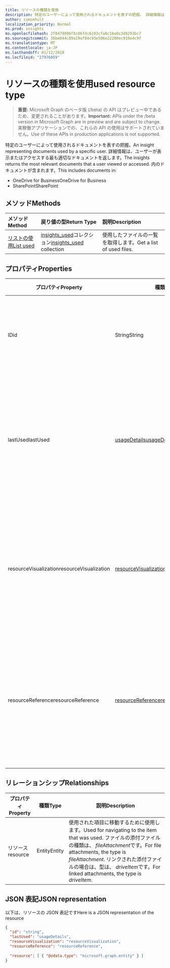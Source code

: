 ```yaml
---
title: リソースの種類を使用
description: 特定のユーザーによって使用されるドキュメントを表すの把握。 詳細情報は、ユーザーが表示またはアクセスする最も適切なドキュメントを返します。
author: simonhult
localization_priority: Normal
ms.prod: insights
ms.openlocfilehash: 2f8479896f8c06fdc6193cfa8c18a0c3d8293bc7
ms.sourcegitcommit: 36be044c89a19af84c93e586e22200ec919e4c9f
ms.translationtype: MT
ms.contentlocale: ja-JP
ms.lasthandoff: 01/12/2019
ms.locfileid: "27976059"
---
```

# <a name="used-resource-type"></a><span data-ttu-id="c7ce6-104">リソースの種類を使用</span><span class="sxs-lookup"><span data-stu-id="c7ce6-104">used resource type</span></span>

> <span data-ttu-id="c7ce6-105">**重要:** Microsoft Graph のベータ版 (/beta) の API はプレビュー中であるため、変更されることがあります。</span><span class="sxs-lookup"><span data-stu-id="c7ce6-105">**Important:** APIs under the /beta version in Microsoft Graph are in preview and are subject to change.</span></span> <span data-ttu-id="c7ce6-106">実稼働アプリケーションでの、これらの API の使用はサポートされていません。</span><span class="sxs-lookup"><span data-stu-id="c7ce6-106">Use of these APIs in production applications is not supported.</span></span>

<span data-ttu-id="c7ce6-107">特定のユーザーによって使用されるドキュメントを表すの把握。</span><span class="sxs-lookup"><span data-stu-id="c7ce6-107">An insight representing documents used by a specific user.</span></span> <span data-ttu-id="c7ce6-108">詳細情報は、ユーザーが表示またはアクセスする最も適切なドキュメントを返します。</span><span class="sxs-lookup"><span data-stu-id="c7ce6-108">The insights returns the most relevant documents that a user viewed or accessed.</span></span> <span data-ttu-id="c7ce6-109">内のドキュメントが含まれます。</span><span class="sxs-lookup"><span data-stu-id="c7ce6-109">This includes documents in:</span></span>

- <span data-ttu-id="c7ce6-110">OneDrive for Business</span><span class="sxs-lookup"><span data-stu-id="c7ce6-110">OneDrive for Business</span></span>
- <span data-ttu-id="c7ce6-111">SharePoint</span><span class="sxs-lookup"><span data-stu-id="c7ce6-111">SharePoint</span></span>

## <a name="methods"></a><span data-ttu-id="c7ce6-112">メソッド</span><span class="sxs-lookup"><span data-stu-id="c7ce6-112">Methods</span></span>

| <span data-ttu-id="c7ce6-113">メソッド</span><span class="sxs-lookup"><span data-stu-id="c7ce6-113">Method</span></span>       | <span data-ttu-id="c7ce6-114">戻り値の型</span><span class="sxs-lookup"><span data-stu-id="c7ce6-114">Return Type</span></span>  |<span data-ttu-id="c7ce6-115">説明</span><span class="sxs-lookup"><span data-stu-id="c7ce6-115">Description</span></span>|
|:---------------|:--------|:----------|
|[<span data-ttu-id="c7ce6-116">リストの使用</span><span class="sxs-lookup"><span data-stu-id="c7ce6-116">List used</span></span>](../api/insights-list-used.md) |<span data-ttu-id="c7ce6-117">[insights_used](insights-used.md)コレクション</span><span class="sxs-lookup"><span data-stu-id="c7ce6-117">[insights_used](insights-used.md) collection</span></span>| <span data-ttu-id="c7ce6-118">使用したファイルの一覧を取得します。</span><span class="sxs-lookup"><span data-stu-id="c7ce6-118">Get a list of used files.</span></span>|

## <a name="properties"></a><span data-ttu-id="c7ce6-119">プロパティ</span><span class="sxs-lookup"><span data-stu-id="c7ce6-119">Properties</span></span>

| <span data-ttu-id="c7ce6-120">プロパティ</span><span class="sxs-lookup"><span data-stu-id="c7ce6-120">Property</span></span>              | <span data-ttu-id="c7ce6-121">種類</span><span class="sxs-lookup"><span data-stu-id="c7ce6-121">Type</span></span>                      | <span data-ttu-id="c7ce6-122">説明</span><span class="sxs-lookup"><span data-stu-id="c7ce6-122">Description</span></span>  |
| -------------         |---------------            | -------------|
| <span data-ttu-id="c7ce6-123">ID</span><span class="sxs-lookup"><span data-stu-id="c7ce6-123">id</span></span>                    | <span data-ttu-id="c7ce6-124">String</span><span class="sxs-lookup"><span data-stu-id="c7ce6-124">String</span></span>                    | <span data-ttu-id="c7ce6-125">リレーションシップの一意の識別子です。</span><span class="sxs-lookup"><span data-stu-id="c7ce6-125">Unique identifier of the relationship.</span></span> <span data-ttu-id="c7ce6-126">読み取り専用です。</span><span class="sxs-lookup"><span data-stu-id="c7ce6-126">Read only.</span></span>        |
| <span data-ttu-id="c7ce6-127">lastUsed</span><span class="sxs-lookup"><span data-stu-id="c7ce6-127">lastUsed</span></span>              | [<span data-ttu-id="c7ce6-128">usageDetails</span><span class="sxs-lookup"><span data-stu-id="c7ce6-128">usageDetails</span></span>](insights-usagedetails.md)              | <span data-ttu-id="c7ce6-129">アイテムが最後表示し、ユーザーによって変更された場合について説明します。</span><span class="sxs-lookup"><span data-stu-id="c7ce6-129">Information about when the item was last viewed and modified by the user.</span></span> <span data-ttu-id="c7ce6-130">読み取り専用です。</span><span class="sxs-lookup"><span data-stu-id="c7ce6-130">Read only.</span></span>     |
| <span data-ttu-id="c7ce6-131">resourceVisualization</span><span class="sxs-lookup"><span data-stu-id="c7ce6-131">resourceVisualization</span></span> | [<span data-ttu-id="c7ce6-132">resourceVisualization</span><span class="sxs-lookup"><span data-stu-id="c7ce6-132">resourceVisualization</span></span>](insights-resourcevisualization.md)                | <span data-ttu-id="c7ce6-133">プロパティは、時にドキュメントをビジュアル化を使用することができます。</span><span class="sxs-lookup"><span data-stu-id="c7ce6-133">Properties that you can use to visualize the document in your experience.</span></span> <span data-ttu-id="c7ce6-134">読み取り専用です。</span><span class="sxs-lookup"><span data-stu-id="c7ce6-134">Read-only</span></span>      |
| <span data-ttu-id="c7ce6-135">resourceReference</span><span class="sxs-lookup"><span data-stu-id="c7ce6-135">resourceReference</span></span>     | [<span data-ttu-id="c7ce6-136">resourceReference</span><span class="sxs-lookup"><span data-stu-id="c7ce6-136">resourceReference</span></span>](insights-resourcereference.md)                      | <span data-ttu-id="c7ce6-137">Url およびドキュメントの種類など、使用されているドキュメントのプロパティを参照。</span><span class="sxs-lookup"><span data-stu-id="c7ce6-137">Reference properties of the used document, such as the url and type of the document.</span></span> <span data-ttu-id="c7ce6-138">読み取り専用です。</span><span class="sxs-lookup"><span data-stu-id="c7ce6-138">Read-only</span></span>     |

## <a name="relationships"></a><span data-ttu-id="c7ce6-139">リレーションシップ</span><span class="sxs-lookup"><span data-stu-id="c7ce6-139">Relationships</span></span>

| <span data-ttu-id="c7ce6-140">プロパティ</span><span class="sxs-lookup"><span data-stu-id="c7ce6-140">Property</span></span>      | <span data-ttu-id="c7ce6-141">種類</span><span class="sxs-lookup"><span data-stu-id="c7ce6-141">Type</span></span>          | <span data-ttu-id="c7ce6-142">説明</span><span class="sxs-lookup"><span data-stu-id="c7ce6-142">Description</span></span>  |
| ------------- |---------------| -------------|
| <span data-ttu-id="c7ce6-143">リソース</span><span class="sxs-lookup"><span data-stu-id="c7ce6-143">resource</span></span>      | <span data-ttu-id="c7ce6-144">Entity</span><span class="sxs-lookup"><span data-stu-id="c7ce6-144">Entity</span></span>        | <span data-ttu-id="c7ce6-145">使用された項目に移動するために使用します。</span><span class="sxs-lookup"><span data-stu-id="c7ce6-145">Used for navigating to the item that was used.</span></span> <span data-ttu-id="c7ce6-146">ファイルの添付ファイルの種類は、 *fileAttachment*です。</span><span class="sxs-lookup"><span data-stu-id="c7ce6-146">For file attachments, the type is *fileAttachment*.</span></span> <span data-ttu-id="c7ce6-147">リンクされた添付ファイルの場合は、型は、 *driveItem*です。</span><span class="sxs-lookup"><span data-stu-id="c7ce6-147">For linked attachments, the type is *driveItem*.</span></span> |

## <a name="json-representation"></a><span data-ttu-id="c7ce6-148">JSON 表記</span><span class="sxs-lookup"><span data-stu-id="c7ce6-148">JSON representation</span></span>
<span data-ttu-id="c7ce6-149">以下は、リソースの JSON 表記です</span><span class="sxs-lookup"><span data-stu-id="c7ce6-149">Here is a JSON representation of the resource</span></span>

```json
{
  "id": "string",
  "lastUsed": "usageDetails",
  "resourceVisualization": "resourceVisualization",
  "resourceReference": "resourceReference",
  
  "resource": [ { "@odata.type": "microsoft.graph.entity" } ]
}
```
